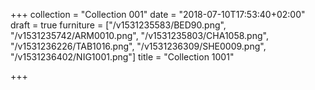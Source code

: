 +++
collection = "Collection 001"
date = "2018-07-10T17:53:40+02:00"
draft = true
furniture = ["/v1531235583/BED90.png", "/v1531235742/ARM0010.png", "/v1531235803/CHA1058.png", "/v1531236226/TAB1016.png", "/v1531236309/SHE0009.png", "/v1531236402/NIG1001.png"]
title = "Collection 1001"

+++
